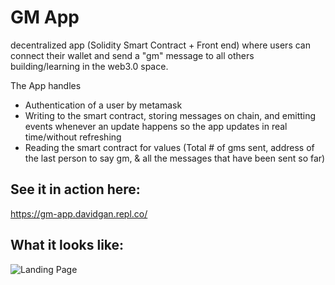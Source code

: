 # GM App

decentralized app (Solidity Smart Contract + Front end) where users can connect their wallet and send a "gm" message to all others building/learning in the web3.0 space.

The App handles
- Authentication of a user by metamask
- Writing to the smart contract, storing messages on chain, and emitting events whenever an update happens so the app updates in real time/without refreshing
- Reading the smart contract for values (Total # of gms sent, address of the last person to say gm, & all the messages that have been sent so far)

## See it in action here:
https://gm-app.davidgan.repl.co/

## What it looks like:
![Landing Page](https://github.com/dgan11/gm-app/demo1.png)

